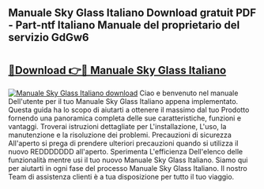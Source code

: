 ## Manuale Sky Glass Italiano Download gratuit PDF - Part-ntf Italiano Manuale del proprietario del servizio GdGw6

# <h2><a href="http://dfarkjp.blite.top/?on=Manuale+Sky+Glass+Italiano">🔗Download 👉🔴 Manuale Sky Glass Italiano</a></h2>

[![Manuale Sky Glass Italiano download](https://i.imgur.com/lujVjoI.png)](http://dfarkjp.blite.top/?on=Manuale+Sky+Glass+Italiano)
Ciao e benvenuto nel manuale Dell'utente per il tuo Manuale Sky Glass Italiano appena implementato. Questa guida ha lo scopo di aiutarti a ottenere il massimo dal tuo Prodotto fornendo una panoramica completa delle sue caratteristiche, funzioni e vantaggi. Troverai istruzioni dettagliate per L'installazione, L'uso, la manutenzione e la risoluzione dei problemi. Precauzioni di sicurezza All'aperto si prega di prendere ulteriori precauzioni quando si utilizza il nuovo REDDDDDDD all'aperto. Sperimenta L'efficienza Dell'elenco delle funzionalità mentre usi il tuo nuovo Manuale Sky Glass Italiano. Siamo qui per aiutarti in ogni fase del processo Manuale Sky Glass Italiano. Il nostro Team di assistenza clienti è a tua disposizione per tutto il tuo viaggio.
